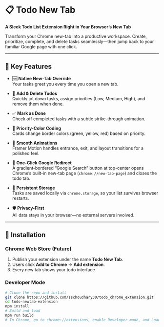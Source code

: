 # 📋 Todo New Tab

**A Sleek Todo List Extension Right in Your Browser’s New Tab**

Transform your Chrome new-tab into a productive workspace. Create, prioritize, complete, and delete tasks seamlessly—then jump back to your familiar Google page with one click.

---

## 🌟 Key Features

- 🆕 **Native New-Tab Override**  
  Your tasks greet you every time you open a new tab.

- 📝 **Add & Delete Todos**  
  Quickly jot down tasks, assign priorities (Low, Medium, High), and remove them when done.

- ✅ **Mark as Done**  
  Check off completed tasks with a subtle strike-through animation.

- 🎨 **Priority-Color Coding**  
  Cards change border colors (green, yellow, red) based on priority.

- 🎵 **Smooth Animations**  
  Framer Motion handles entrance, exit, and layout transitions for a polished feel.

- 🚀 **One-Click Google Redirect**  
  A gradient-bordered “Google Search” button at top-center opens Chrome’s built-in new-tab page (`chrome://new-tab-page`) and closes the todo tab.

- 💾 **Persistent Storage**  
  Tasks are saved locally via `chrome.storage`, so your list survives browser restarts.

- 🛡️ **Privacy-First**  
  All data stays in your browser—no external servers involved.

---

## 🚀 Installation

### Chrome Web Store (Future)
1. Publish your extension under the name **Todo New Tab**.  
2. Users click **Add to Chrome** → **Add extension**.  
3. Every new tab shows your todo interface.

### Developer Mode
```bash
# Clone the repo and install
git clone https://github.com/sschoudhary30/todo_chrome_extension.git
cd todo-newtab-extension
npm install
# Build and load
npm run build
# In Chrome, go to chrome://extensions, enable Developer mode, and Load unpacked → select the "dist/" folder
